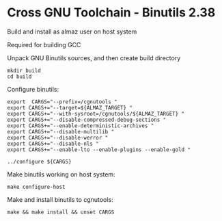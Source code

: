 # Cross GNU Toolchain - Binutils 2.38
Build and install as almaz user on host system

Required for building GCC

Unpack GNU Binutils sources, and then create build directory

```
mkdir build
cd build
``` 

Configure binutils:

```
export  CARGS="--prefix=/cgnutools "
export CARGS+="--target=${ALMAZ_TARGET} "
export CARGS+="--with-sysroot=/cgnutools/${ALMAZ_TARGET} "
export CARGS+="--disable-compressed-debug-sections "
export CARGS+="--enable-deterministic-archives "
export CARGS+="--disable-multilib "
export CARGS+="--disable-werror "
export CARGS+="--disable-nls "
export CARGS+="--enable-lto --enable-plugins --enable-gold "

../configure ${CARGS}
```

Make binutils working on host system:
```
make configure-host
```

Make and install binutils to cgnutools:
```
make && make install && unset CARGS
```
